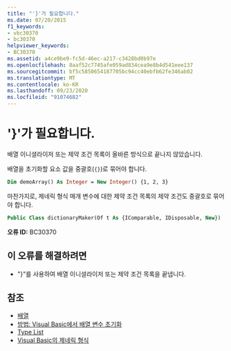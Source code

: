 ```yaml
---
title: "'}'가 필요합니다."
ms.date: 07/20/2015
f1_keywords:
- vbc30370
- bc30370
helpviewer_keywords:
- BC30370
ms.assetid: a4ce9be9-fc5d-46ec-a217-c3428bd0b97e
ms.openlocfilehash: 8aaf52c7745afe059ad834cea9e8b4d541eee137
ms.sourcegitcommit: bf5c5850654187705bc94cc40ebfb62fe346ab02
ms.translationtype: MT
ms.contentlocale: ko-KR
ms.lasthandoff: 09/23/2020
ms.locfileid: "91074682"
---
```

# <a name="-expected"></a>'}'가 필요합니다.

배열 이니셜라이저 또는 제약 조건 목록이 올바른 방식으로 끝나지 않았습니다.

배열을 초기화할 요소 값을 중괄호(`{}`)로 묶어야 합니다.

```vb
Dim demoArray() As Integer = New Integer() {1, 2, 3}
```

마찬가지로, 제네릭 형식 매개 변수에 대한 제약 조건 목록의 제약 조건도 중괄호로 묶어야 합니다.

```vb
Public Class dictionaryMaker(Of t As {IComparable, IDisposable, New})
```

**오류 ID:** BC30370

## <a name="to-correct-this-error"></a>이 오류를 해결하려면

- "}"를 사용하여 배열 이니셜라이저 또는 제약 조건 목록을 끝냅니다.

## <a name="see-also"></a>참조

- [배열](../programming-guide/language-features/arrays/index.md)
- [방법: Visual Basic에서 배열 변수 초기화](../programming-guide/language-features/arrays/how-to-initialize-an-array-variable.md)
- [Type List](../language-reference/statements/type-list.md)
- [Visual Basic의 제네릭 형식](../programming-guide/language-features/data-types/generic-types.md)
